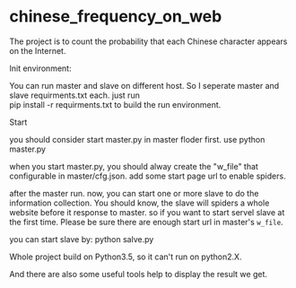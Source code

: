 # chinese_frequency_on_web
The project is to count the probability that each Chinese character appears on the Internet.

Init environment:

You can run master and slave on different host. So I seperate master and slave requirments.txt each.
just run<br> 
        pip install -r requirments.txt 
to build the run environment.

Start

you should consider start master.py in master floder first. use
       python master.py

when you start master.py, you should alway create the "w_file" that configurable in master/cfg.json.
add some start page url to enable spiders.

after the master run. now, you can start one or more slave to do the information collection. You should
know, the slave will spiders a whole website before it response to master. so if you want to start servel
slave at the first time. Please be sure there are enough start url in master's `w_file`.

you can start slave by:
        python salve.py

Whole project build on Python3.5, so it can't run on python2.X.

And there are also some useful tools help to display the result we get.
